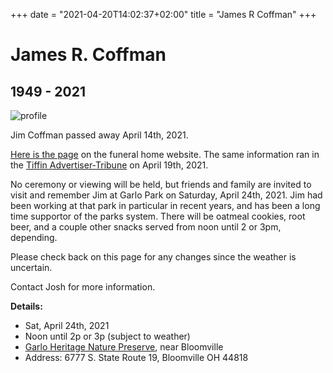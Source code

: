 +++
date = "2021-04-20T14:02:37+02:00"
title = "James R Coffman"
+++


James R. Coffman
================

1949 - 2021
-----------

![profile](/img/jim-coffman-profile.jpg)  
  

Jim Coffman passed away April 14th, 2021.

[Here is the page](https://www.shookfamilyfh.com/obituary/James-Coffman) on the funeral home website. The same information ran in the [Tiffin Advertiser-Tribune](https://advertiser-tribune.com/news/315942/james-r-coffman/) on April 19th, 2021.

No ceremony or viewing will be held, but friends and family are invited to visit and remember Jim at Garlo Park on Saturday, April 24th, 2021. Jim had been working at that park in particular in recent years, and has been a long time supportor of the parks system. There will be oatmeal cookies, root beer, and a couple other snacks served from noon until 2 or 3pm, depending.  
  
Please check back on this page for any changes since the weather is uncertain.

Contact Josh for more information.

**Details:**  

*   Sat, April 24th, 2021
*   Noon until 2p or 3p (subject to weather)
*   [Garlo Heritage Nature Preserve](https://www.senecacountyparks.com/parks-facilities/garlo-heritage-nature-preserve/), near Bloomville
*   Address: 6777 S. State Route 19, Bloomville OH 44818